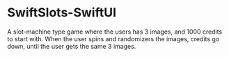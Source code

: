 # SwiftSlots-SwiftUI
A slot-machine type game where the users has 3 images, and 1000 credits to start with. When the user spins and randomizers the images, credits go down, until the user gets the same 3 images.

